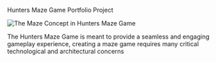 Hunters Maze Game Portfolio Project

![The Maze Concept in Hunters Maze Game](./assets/gray-labyrinth-complex-problem-solving-concept.jpg)

The Hunters Maze Game is meant to provide a seamless and engaging gameplay experience, creating a maze game requires many critical technological and architectural concerns
